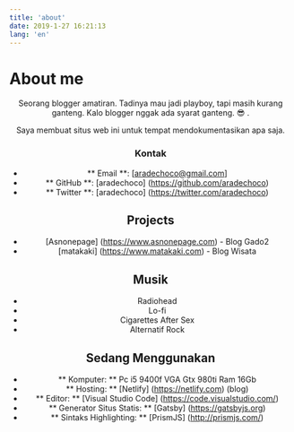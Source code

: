```yaml
---
title: 'about'
date: 2019-1-27 16:21:13
lang: 'en'
---
```


# About me

<div align="center">

Seorang blogger amatiran. Tadinya mau jadi playboy, tapi masih kurang ganteng. Kalo blogger nggak ada syarat ganteng. 😎 .

Saya membuat situs web ini untuk tempat mendokumentasikan apa saja.

### Kontak

- ** Email **: [aradechoco@gmail.com] 
- ** GitHub **: [aradechoco] (https://github.com/aradechoco)
- ** Twitter **: [aradechoco] (https://twitter.com/aradechoco)


## Projects

- [Asnonepage] (https://www.asnonepage.com) - Blog Gado2
- [matakaki] (https://www.matakaki.com) - Blog Wisata


## Musik

- Radiohead
- Lo-fi
- Cigarettes After Sex
- Alternatif Rock

## Sedang Menggunakan

- ** Komputer: ** Pc i5 9400f VGA Gtx 980ti Ram 16Gb 
- ** Hosting: ** [Netlify] (https://netlify.com) (blog)
- ** Editor: ** [Visual Studio Code] (https://code.visualstudio.com/)
- ** Generator Situs Statis: ** [Gatsby] (https://gatsbyjs.org)
- ** Sintaks Highlighting: ** [PrismJS] (http://prismjs.com/)

</div>
